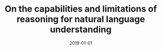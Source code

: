 ---
title: "On the capabilities and limitations of reasoning for natural language understanding"
collection: publications
permalink: /publication/2019-01-01-On-the-capabilities-and-limitations-of-reasoning-for-natural-language-understanding
date: 2019-01-01
venue: 'arXiv preprint arXiv:1901.02522'
---
